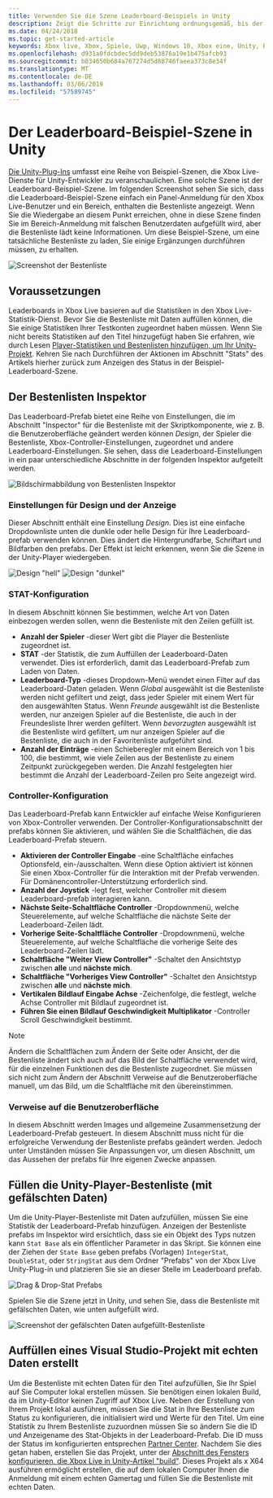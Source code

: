 ```yaml
---
title: Verwenden Sie die Szene Leaderboard-Beispiels in Unity
description: Zeigt die Schritte zur Einrichtung ordnungsgemäß, bis der Unity-Szene Bestenliste
ms.date: 04/24/2018
ms.topic: get-started-article
keywords: Xbox live, Xbox, Spiele, Uwp, Windows 10, Xbox eine, Unity, Bestenlisten
ms.openlocfilehash: d931a0fdcbdec5dd9deb53876a19e1b475afcb93
ms.sourcegitcommit: b034650b684a767274d5d88746faeea373c8e34f
ms.translationtype: MT
ms.contentlocale: de-DE
ms.lasthandoff: 03/06/2019
ms.locfileid: "57589745"
---
```

# <a name="the-leaderboard-example-scene-in-unity"></a>Der Leaderboard-Beispiel-Szene in Unity

[Die Unity-Plug-Ins](https://github.com/Microsoft/xbox-live-unity-plugin) umfasst eine Reihe von Beispiel-Szenen, die Xbox Live-Dienste für Unity-Entwickler zu veranschaulichen. Eine solche Szene ist der Leaderboard-Beispiel-Szene. Im folgenden Screenshot sehen Sie sich, dass die Leaderboard-Beispiel-Szene einfach ein Panel-Anmeldung für den Xbox Live-Benutzer und ein Bereich, enthalten die Bestenliste angezeigt. Wenn Sie die Wiedergabe an diesem Punkt erreichen, ohne in diese Szene finden Sie im Bereich-Anmeldung mit falschen Benutzerdaten aufgefüllt wird, aber die Bestenliste lädt keine Informationen. Um diese Beispiel-Szene, um eine tatsächliche Bestenliste zu laden, Sie einige Ergänzungen durchführen müssen, zu erhalten.

![Screenshot der Bestenliste](../images/unity/leaderboard-scene-1804.JPG)

## <a name="prerequisites"></a>Voraussetzungen

Leaderboards in Xbox Live basieren auf die Statistiken in den Xbox Live-Statistik-Dienst. Bevor Sie die Bestenliste mit Daten auffüllen können, die Sie einige Statistiken Ihrer Testkonten zugeordnet haben müssen. Wenn Sie nicht bereits Statistiken auf den Titel hinzugefügt haben Sie erfahren, wie durch Lesen [Player-Statistiken und Bestenlisten hinzufügen, um Ihr Unity-Projekt](add-stats-and-leaderboards-in-unity.md). Kehren Sie nach Durchführen der Aktionen im Abschnitt "Stats" des Artikels hierher zurück zum Anzeigen des Status in der Beispiel-Leaderboard-Szene.

## <a name="the-leaderboard-inspector"></a>Der Bestenlisten Inspektor

Das Leaderboard-Prefab bietet eine Reihe von Einstellungen, die im Abschnitt "Inspector" für die Bestenliste mit der Skriptkomponente, wie z. B. die Benutzeroberfläche geändert werden können *Design*, der Spieler die Bestenliste, Xbox-Controller-Einstellungen, zugeordnet und andere Leaderboard-Einstellungen. Sie sehen, dass die Leaderboard-Einstellungen in ein paar unterschiedliche Abschnitte in der folgenden Inspektor aufgeteilt werden.

![Bildschirmabbildung von Bestenlisten Inspektor](../images/unity/leaderboard_script_inspector.JPG)

### <a name="theme-and-display-settings"></a>Einstellungen für Design und der Anzeige

Dieser Abschnitt enthält eine Einstellung *Design*. Dies ist eine einfache Dropdownliste unten die dunkle oder helle Design für Ihre Leaderboard-prefab verwenden können. Dies ändert die Hintergrundfarbe, Schriftart und Bildfarben den prefabs. Der Effekt ist leicht erkennen, wenn Sie die Szene in der Unity-Player wiedergeben.

![Design "hell"](../images/unity/leaderboard_light_theme.JPG) ![Design "dunkel"](../images/unity/leaderboard_dark_theme.JPG)

### <a name="stat-configuration"></a>STAT-Konfiguration

In diesem Abschnitt können Sie bestimmen, welche Art von Daten einbezogen werden sollen, wenn die Bestenliste mit den Zeilen gefüllt ist.

- **Anzahl der Spieler** -dieser Wert gibt die Player die Bestenliste zugeordnet ist.
- **STAT** -der Statistik, die zum Auffüllen der Leaderboard-Daten verwendet. Dies ist erforderlich, damit das Leaderboard-Prefab zum Laden von Daten.
- **Leaderboard-Typ** -dieses Dropdown-Menü wendet einen Filter auf das Leaderboard-Daten geladen. Wenn *Global* ausgewählt ist die Bestenliste werden nicht gefiltert und zeigt, dass jeder Spieler mit einem Wert für den ausgewählten Status. Wenn *Freunde* ausgewählt ist die Bestenliste werden, nur anzeigen Spieler auf die Bestenliste, die auch in der Freundesliste Ihrer werden gefiltert. Wenn *bevorzugten* ausgewählt ist die Bestenliste wird gefiltert, um nur anzeigen Spieler auf die Bestenliste, die auch in der Favoritenliste aufgeführt sind.
- **Anzahl der Einträge** -einen Schieberegler mit einem Bereich von 1 bis 100, die bestimmt, wie viele Zeilen aus der Bestenliste zu einem Zeitpunkt zurückgegeben werden. Die Anzahl festgelegten hier bestimmt die Anzahl der Leaderboard-Zeilen pro Seite angezeigt wird.

### <a name="controller-configuration"></a>Controller-Konfiguration

Das Leaderboard-Prefab kann Entwickler auf einfache Weise Konfigurieren von Xbox-Controller verwenden. Der Controller-Konfigurationsabschnitt der prefabs können Sie aktivieren, und wählen Sie die Schaltflächen, die das Leaderboard-Prefab steuern.

- **Aktivieren der Controller Eingabe** -eine Schaltfläche einfaches Optionsfeld, ein-/ausschalten. Wenn diese Option aktiviert ist können Sie einen Xbox-Controller für die Interaktion mit der Prefab verwenden. Für Domänencontroller-Unterstützung erforderlich sind.
- **Anzahl der Joystick** -legt fest, welcher Controller mit diesem Leaderboard-prefab interagieren kann.
- **Nächste Seite-Schaltfläche Controller** -Dropdownmenü, welche Steuerelemente, auf welche Schaltfläche die nächste Seite der Leaderboard-Zeilen lädt.
- **Vorherige Seite-Schaltfläche Controller** -Dropdownmenü, welche Steuerelemente, auf welche Schaltfläche die vorherige Seite des Leaderboard-Zeilen lädt.
- **Schaltfläche "Weiter View Controller"** -Schaltet den Ansichtstyp zwischen **alle** und **nächste mich**.
- **Schaltfläche "Vorheriges View Controller"** -Schaltet den Ansichtstyp zwischen **alle** und **nächste mich**.
- **Vertikalen Bildlauf Eingabe Achse** -Zeichenfolge, die festlegt, welche Achse Controller mit Bildlauf zugeordnet ist.
- **Führen Sie einen Bildlauf Geschwindigkeit Multiplikator** -Controller Scroll Geschwindigkeit bestimmt.

> [!NOTE]
> Ändern die Schaltflächen zum Ändern der Seite oder Ansicht, der die Bestenliste ändert sich auch auf das Bild der Schaltfläche verwendet wird, für die einzelnen Funktionen des die Bestenliste zugeordnet. Sie müssen sich nicht zum Ändern der Abschnitt Verweise auf die Benutzeroberfläche manuell, um das Bild, um die Schaltfläche mit den übereinstimmen.

### <a name="ui-references"></a>Verweise auf die Benutzeroberfläche

In diesem Abschnitt werden Images und allgemeine Zusammensetzung der Leaderboard-Prefab gesteuert. In diesem Abschnitt muss nicht für die erfolgreiche Verwendung der Bestenliste prefabs geändert werden. Jedoch unter Umständen müssen Sie Anpassungen vor, um diesen Abschnitt, um das Aussehen der prefabs für Ihre eigenen Zwecke anpassen.

## <a name="populating-the-unity-player-leaderboard-with-fake-data"></a>Füllen die Unity-Player-Bestenliste (mit gefälschten Daten)

Um die Unity-Player-Bestenliste mit Daten aufzufüllen, müssen Sie eine Statistik der Leaderboard-Prefab hinzufügen. Anzeigen der Bestenliste prefabs im Inspektor wird ersichtlich, dass sie ein Objekt des Typs nutzen kann `Stat Base` als ein öffentlicher Parameter in das Skript. Sie können eine der Ziehen der `State Base` geben prefabs (Vorlagen) `IntegerStat`, `DoubleStat`, oder `StringStat` aus dem Ordner "Prefabs" von der Xbox Live Unity-Plug-in und platzieren Sie sie an dieser Stelle im Leaderboard prefab.

![Drag & Drop-Stat Prefabs](../images/unity/stat-to-leaderbaord-drag.gif)

Spielen Sie die Szene jetzt in Unity, und sehen Sie, dass die Bestenliste mit gefälschten Daten, wie unten aufgefüllt wird.

![Screenshot der gefälschten Daten aufgefüllt-Bestenliste](../images/unity/leaderboard-fake-data-1804.JPG)

## <a name="populating-a-visual-studio-built-project-with-real-data"></a>Auffüllen eines Visual Studio-Projekt mit echten Daten erstellt

Um die Bestenliste mit echten Daten für den Titel aufzufüllen, Sie Ihr Spiel auf Sie Computer lokal erstellen müssen. Sie benötigen einen lokalen Build, da im Unity-Editor keinen Zugriff auf Xbox Live. Neben der Erstellung von Ihrem Projekt lokal ausführen, müssen Sie die Stat in Ihre Bestenliste zum Status zu konfigurieren, die initialisiert wird und Werte für den Titel. Um eine Statistik zu Ihrem Bestenliste zuzuordnen müssen Sie so ändern Sie die ID und Anzeigename des Stat-Objekts in der Leaderboard-Prefab. Die ID muss der Status im konfigurierten entsprechen [Partner Center](https://partner.microsoft.com/dashboard). Nachdem Sie dies getan haben, erstellen Sie das Projekt, unter der [Abschnitt des Fensters konfigurieren, die Xbox Live in Unity-Artikel "build"](configure-xbox-live-in-unity.md#build-and-test-the-project). Dieses Projekt als x X64 ausführen ermöglicht erstellen, die auf dem lokalen Computer Ihnen die Anmeldung mit einem echten Gamertag und füllen Sie die Bestenliste mit echten Daten.